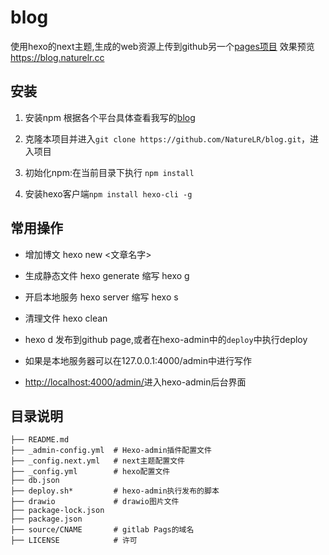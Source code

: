 # blog

使用hexo的next主题,生成的web资源上传到github另一个[pages项目](https://github.com/NatureLR/NatureLR.github.io)
效果预览<https://blog.naturelr.cc>

## 安装

1. 安装npm 根据各个平台具体查看我写的[blog](https://blog.naturelr.cc/2020/09/22/nodejs%E5%9F%BA%E6%9C%AC%E4%BD%BF%E7%94%A8/)

2. 克隆本项目并进入`git clone https://github.com/NatureLR/blog.git`，进入项目

3. 初始化npm:在当前目录下执行 `npm install`

4. 安装hexo客户端`npm install hexo-cli -g`

## 常用操作

* 增加博文 hexo new <文章名字>

* 生成静态文件 hexo generate 缩写 hexo g

* 开启本地服务 hexo server 缩写 hexo s

* 清理文件 hexo clean

* hexo d 发布到github page,或者在hexo-admin中的`deploy`中执行deploy

* 如果是本地服务器可以在127.0.0.1:4000/admin中进行写作

* <http://localhost:4000/admin/>进入hexo-admin后台界面

## 目录说明

```directory
├── README.md
├── _admin-config.yml  # Hexo-admin插件配置文件
├── _config.next.yml   # next主题配置文件
├── _config.yml        # hexo配置文件
├── db.json
├── deploy.sh*         # hexo-admin执行发布的脚本
├── drawio             # drawio图片文件
├── package-lock.json
├── package.json
├── source/CNAME       # gitlab Pags的域名
├── LICENSE            # 许可
```
